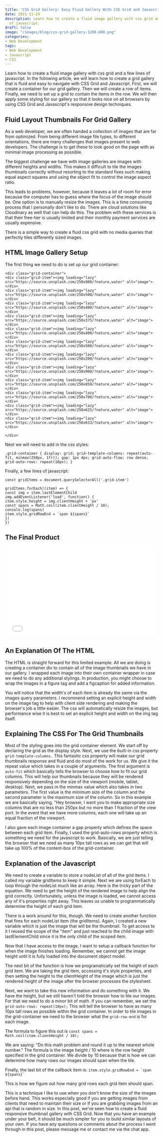```yaml
---
title: 'CSS Grid Gallery: Easy Fluid Gallery With CSS Grid and Javascript'
date: 2021-11-24 
description: Learn how to create a fluid image gallery with css grid and a few lines
  of javascript.
draft: false
image: "/images/blog/css-grid-gallery-1200-600.png"
categories:
- Web Development
tags:
- Web Development
- Javascript
- CSS
---
```


Learn how to create a fluid image gallery with css grid and a few lines of javascript. In the following article, we will learn how to create a grid gallery that is fluid and easy to navigate with CSS Grid and Javascript. First, we will create a container for our grid gallery. Then we will create a row of items. Finally, we need to set up a grid to contain the items in the row. We will then apply some styling for our gallery so that it looks nice on all browsers by using CSS Grid and Javascript's responsive design techniques.

## Fluid Layout Thumbnails For Grid Gallery

As a web developer, we are often handed a collection of images that are far from optimized. From being different image file types, to different orientations, there are many challenges that images present to web developers. The challenge is to get these to look good on the page with as minimal image processing as possible.

The biggest challenge we have with image galleries are images with different heights and widths. This makes it difficult to tile the images thumbnails correctly without resorting to the standard fixes such making equal aspect squares and using the object fit to control the image aspect ratio.

This leads to problems, however, because it leaves a lot of room for error because the computer has to guess where the focus of the image should be. One option is to manually resize the images. This is a time consuming process that I personally don't like to do. There are cloud solutions like Cloudinary as well that can help do this. The problem with these services is that their free-tier is usually limited and their monthly payment services are usually expensive.

There is a simple way to create a fluid css grid with no media queries that perfectly tiles differently sized images.

## HTML Image Gallery Setup

The first thing we need to do is set up our grid container:

```
<div class="grid-container">
<div class="grid-item"><img loading="lazy" src="https://source.unsplash.com/250x900/?nature,water" alt="image"></div>
<div class="grid-item"><img loading="lazy" src="https://source.unsplash.com/250x500/?nature,water" alt="image"></div>
<div class="grid-item"><img loading="lazy" src="https://source.unsplash.com/250x400/?nature,water" alt="image"></div>
<div class="grid-item"><img loading="lazy" src="https://source.unsplash.com/250x375/?nature,water" alt="image"></div>
<div class="grid-item"><img loading="lazy" src="https://source.unsplash.com/250x400/?nature,water" alt="image"></div>
<div class="grid-item"><img loading="lazy" src="https://source.unsplash.com/250x500/?nature,water" alt="image"></div>
<div class="grid-item"><img loading="lazy" src="https://source.unsplash.com/250x200/?nature,water" alt="image"></div>
<div class="grid-item"><img loading="lazy" src="https://source.unsplash.com/250x900/?nature,water" alt="image"></div>
<div class="grid-item"><img loading="lazy" src="https://source.unsplash.com/250x850/?nature,water" alt="image"></div>
<div class="grid-item"><img loading="lazy" src="https://source.unsplash.com/250x700/?nature,water" alt="image"></div>
<div class="grid-item"><img loading="lazy" src="https://source.unsplash.com/250x625/?nature,water" alt="image"></div>
<div class="grid-item"><img loading="lazy" src="https://source.unsplash.com/250x633/?nature,water" alt="image"></div>

</div>
```

Next we will need to add in the css styles:

`.grid-container { display: grid; grid-template-columns: repeat(auto-fit, minmax(250px, 1fr)); gap: 1px 4px; grid-auto-flow: row dense; grid-auto-rows: repeat(10px); }`

Finally, a few lines of javascript:

`const gridItems = document.querySelectorAll('.grid-item')`

`gridItems.forEach((item) => {`  
`const img = item.lastElementChild`  
`img.addEventListener('load', function() {`  
`item.style.height = img.clientHeight + 'px'`  
`const spans = Math.ceil(item.clientHeight / 10);`  
`console.log(spans)`  
`` item.style.gridRowEnd = `span ${spans}`  ``  
`})`  
`})`

## The Final Product

<iframe width="100%" height="300" src="//jsfiddle.net/elkcityhazard/vpf6arLw/46/embedded/" allowfullscreen="allowfullscreen" allowpaymentrequest frameborder="0"></iframe>

## An Explanation Of The HTML

The HTML is straight forward for this limited example. All we are doing is creating a container div to contain all of the image thumbnails we have in our gallery. I wrapped each image into their own container wrapper in case we need to do any additional stylings. In production, you might choose to wrap the images in a figure tag and add a figcaption for added information.

You will notice that the width's of each item is already the same via the images query parameters. I recommend setting an explicit height and width on the image tag to help with client side rendering and making the browser's job a little easier. The css will automatically resize the images, but performance wise it is best to set an explicit height and width on the img tag itself.

## Explaining The CSS For The Grid Thumbnails

Most of the styling goes into the grid container element. We start off by declaring the grid as the display style. Next, we use the built-in css property `grid-template-columns.` This fantastic css property will make our grid thumbnails response and fluid and do most of the work for us. We give it the repeat value which takes in a couple of arguments. The first argument is `auto-fit` which basically tells the browser to choose how to fit our grid columns. This will help our thumbnails because they will be rendered responsively depending on the size of the viewport (mobile, tablet, desktop). Next, we pass in the minmax value which also takes in two parameters. The first value is the minimum size of the column and the second parameter is the maximum size of the column. So in this example we are basically saying, "Hey browser, I want you to make appropriate size columns that are no less than 250px but no more than 1 fraction of the view port. In the event that we have more columns, each one will take up an equal fraction of the viewport.

I also gave each image container a gap property which defines the space between each grid item. Finally, I used the grid-auto-rows property which is something we need for the javascript to work. Basically, we are just telling the browser that we need as many 10px tall rows as we can get that will take up 100% of the content-box of the grid-container.

## Explanation of the Javascript

We need to create a variable to store a nodeList of all of the grid items. I called my variable gridItems to keep it simple. Next we are using forEach to loop through the nodeList much like an array. Here is the tricky part of the equation. We need to get the height of the rendered image to help align the grid correctly. Unfortunately, unless the image is loaded, we cannot access any of it's properties right away. This leaves us unable to programmatically determine the height of each grid item.

There is a work around for this, though. We need to create another function that fires for each nodeList item (the gridItems). Again, I created a new variable which is just the image that will be the thumbnail. To get access to it I reused the scope of the "item" and just reached to the child image with lastElementChild since it is the only child of the scoped item.

Now that I have access to the image, I want to setup a callback function for when the image finishes loading. Remember, we cannot get the image height until it is fully loaded into the document object model.

The next bit of the function is how we programatically set the height of each grid item. We are taking the grid item, accessing it's style properties, and then setting the height to the clientHeight of the image which is just the rendered height of the image after the browser processes the stylesheet.

Next, we want to take this new information and do something with it. We have the height, but we still haven't told the browser how to tile our images. For that we need to do a minor bit of math. If you can remember, we set the `grid-auto-rows: repeat(10px);` This will tell the browser to have as many 10px tall rows as possible within the grid container. In order to tile images in the grid-container we need to the browser what the `grid-row-end` is for each image.

The formula to figure this out is `const spans = Math.ceil(item.clientHeight / 10);`

We are saying: "Do this math problem and round it up to the nearest whole number." The formula is the image height / 10 where is the row height specified in the grid container. We divide by 10 because that is how we can determine how many rows our images should span when the tile.

Finally, the last bit of the callback item is: `` item.style.gridRowEnd = `span ${spans}`  ``

This is how we figure out how many grid rows each grid item should span.

This is a technique I like to use when you don't know the size of the images before hand. This works especially good if you are getting images from clients that need to maintain their size or if you are grabbing images from an api that is random in size.
In this post, we’ve seen how to create a fluid responsive thumbnail gallery with CSS Grid. Now that you have an example under your belt, it should be much simpler for you to build similar layouts of your own. If you have any questions or comments about the process I went through in this post, please message me or contact me via the chat app.
